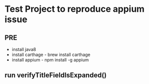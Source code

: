 # Test Project to reproduce appium issue

## PRE
- install java8 
-  install carthage - brew install carthage
- install appium - npm install -g appium

## run verifyTitleFieldIsExpanded()




